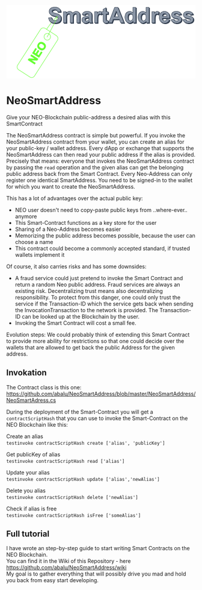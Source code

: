 ![smartAddressLogo](https://github.com/abalu/NeoSmartAddress/blob/master/img/smartAddress.PNG)

# NeoSmartAddress
Give your NEO-Blockchain public-address a desired alias with this SmartContract <br/>

The NeoSmartAddress contract is simple but powerful. If you invoke the NeoSmartAddress contract from your wallet, you can create an alias for your public-key / wallet address. Every dApp or exchange that supports the NeoSmartAddress can then read your public address if the alias is provided. Precisely that means: everyone that invokes the NeoSmartAddress contract by passing the `read` operation and the given alias can get the belonging public address back from the Smart Contract. Every Neo-Address can only register one identical SmartAddress. You need to be signed-in to the wallet for which you want to create the NeoSmartAddress.  

This has a lot of advantages over the actual public key: 
* NEO user doesn't need to copy-paste public keys from ..where-ever.. anymore
* This Smart-Contract functions as a key store for the user 
* Sharing of a Neo-Address becomes easier
* Memorizing the public address becomes possible, because the user can choose a name
* This contract could become a commonly accepted standard, if trusted wallets implement it 

Of course, it also carries risks and has some downsides:
* A fraud service could just pretend to invoke the Smart Contract and return a random Neo public address.
  Fraud services are always an existing risk. Decentralizing trust means also decentralizing responsibility. To protect from this danger, one could only trust the service if the Transaction-ID which the service gets back when sending the InvocationTransaction to the network is provided. The Transaction-ID can be looked up at the Blockchain by the user. 
* Invoking the Smart Contract will cost a small fee.   

Evolution steps:
We could probably think of extending this Smart Contract to provide more ability for restrictions so that one could decide over the wallets that are allowed to get back the public Address for the given address.   

## Invokation
The Contract class is this one:
https://github.com/abalu/NeoSmartAddress/blob/master/NeoSmartAddress/NeoSmartAdress.cs

During the deployment of the Smart-Contract you will get a `contractScriptHash` that you can use to invoke the Smart-Contract on the NEO Blockchain like this: <br/>

Create an alias <br/>
`testinvoke contractScriptHash create ['alias', 'publicKey']`

Get publicKey of alias<br/>
`testinvoke contractScriptHash read ['alias']`

Update your alias<br/>
`testinvoke contractScriptHash update ['alias','newAlias']`

Delete you alias<br/>
`testinvoke contractScriptHash delete ['newAlias']`

Check if alias is free<br/>
`testinvoke contractScriptHash isFree ['someAlias']`


## Full tutorial

I have wrote an step-by-step guide to start writing Smart Contracts on the NEO Blockchain. <br/>
You can find it in the Wiki of this Repository - here https://github.com/abalu/NeoSmartAddress/wiki <br/>
My goal is to gather everything that will possibly drive you mad and hold you back from easy start developing.<br/>


